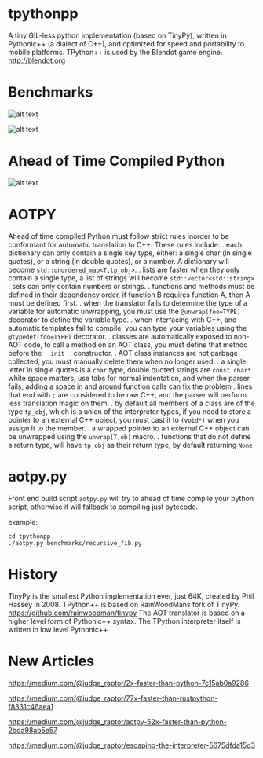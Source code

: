 # tpythonpp

A tiny GIL-less python implementation (based on TinyPy), written in Pythonic++ (a dialect of C++), and optimized for speed and portability to mobile platforms.
TPython++ is used by the Blendot game engine.  http://blendot.org

# Benchmarks

![alt text](https://miro.medium.com/max/1164/1*SWL51u0qro4N6_peZOxu5w.png "Pystone Benchmark")

![alt text](https://miro.medium.com/max/1164/1*Q0XjKb6OiGNo99--TtxjKA.png "Richards Benchmark")

# Ahead of Time Compiled Python

![alt text](https://miro.medium.com/max/1164/1*LOxJcL6TUsa8ZAwPfj4meg.png "Richards Benchmark AOT")

# AOTPY

Ahead of time compiled Python must follow strict rules inorder to be conformant
for automatic translation to C++.  These rules include:
 . each dictionary can only contain a single key type, either: a single char (in single quotes),
   or a string (in double quotes), or a number.  A dictionary will become `std::unordered_map<T,tp_obj>`.
 . lists are faster when they only contain a single type, a list of strings will become `std::vector<std::string>`
 . sets can only contain numbers or strings.
 . functions and methods must be defined in their dependency order, if function B requires function A, then A must be defined first.
 . when the translator fails to determine the type of a variable for automatic unwrapping, you must use the `@unwrap(foo=TYPE)` decorator to define the variable type.
 . when interfacing with C++, and automatic templates fail to compile, you can type your variables using the `@typedef(foo=TYPE)` decorator.
 . classes are automatically exposed to non-AOT code, to call a method on an AOT class, you must define that method before the `__init__` constructor.
 . AOT class instances are not garbage collected, you must manually delete them when no longer used.
 . a single letter in single quotes is a `char` type, double quoted strings are `const char*`
 . white space matters, use tabs for normal indentation, and when the parser fails, adding a space in and around function calls can fix the problem
 . lines that end with `;` are considered to be raw C++, and the parser will perform less translation magic on them.
 . by default all members of a class are of the type `tp_obj`, which is a union of the interpreter types,
   if you need to store a pointer to an external C++ object, you must cast it to `(void*)` when you assign it to the member.
 . a wrapped pointer to an external C++ object can be unwrapped using the `unwrap(T,ob)` macro.
 . functions that do not define a return type, will have `tp_obj` as their return type, by default returning `None`

# aotpy.py

Front end build script `aotpy.py` will try to ahead of time compile your python script,
otherwise it will fallback to compiling just bytecode.


example:
```
cd tpythonpp
./aotpy.py benchmarks/recursive_fib.py 
```

# History

TinyPy is the smallest Python implementation ever, just 64K, created by Phil Hassey in 2008.  TPython++ is based on RainWoodMans fork of TinyPy. https://github.com/rainwoodman/tinypy
The AOT translator is based on a higher level form of Pythonic++ syntax.  The TPython interpreter itself is written in low level Pythonic++

# New Articles

https://medium.com/@judge_raptor/2x-faster-than-python-7c15ab0a9286

https://medium.com/@judge_raptor/77x-faster-than-rustpython-f8331c46aea1

https://medium.com/@judge_raptor/aotpy-52x-faster-than-python-2bda98ab5e57

https://medium.com/@judge_raptor/escaping-the-interpreter-5675dfda15d3
